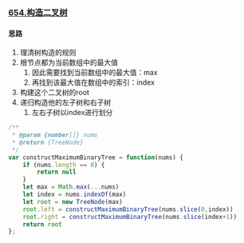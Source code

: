 ### [654.构造二叉树](https://leetcode-cn.com/problems/maximum-binary-tree/)

#### 思路
1. 理清树构造的规则
2. 根节点都为当前数组中的最大值
   1. 因此需要找到当前数组中的最大值：max
   2. 再找到该最大值在数组中的索引：index
3. 构建这个二叉树的root
4. 递归构造他的左子树和右子树
   1. 左右子树以index进行划分

```javascript
/**
 * @param {number[]} nums
 * @return {TreeNode}
 */
var constructMaximumBinaryTree = function(nums) {
    if (nums.length == 0) {
        return null
    }
    let max = Math.max(...nums)
    let index = nums.indexOf(max)
    let root = new TreeNode(max)
    root.left = constructMaximumBinaryTree(nums.slice(0,index))
    root.right = constructMaximumBinaryTree(nums.slice(index+1))
    return root
};
```